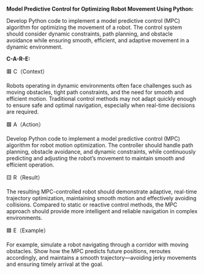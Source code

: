 **Model Predictive Control for Optimizing Robot Movement Using Python:**

Develop Python code to implement a model predictive control (MPC) algorithm for optimizing the movement of a robot. The control system should consider dynamic constraints, path planning, and obstacle avoidance while ensuring smooth, efficient, and adaptive movement in a dynamic environment.

**C-A-R-E:**

🟥 C（Context）

Robots operating in dynamic environments often face challenges such as moving obstacles, tight path constraints, and the need for smooth and efficient motion. Traditional control methods may not adapt quickly enough to ensure safe and optimal navigation, especially when real-time decisions are required.

🟩 A（Action）

Develop Python code to implement a model predictive control (MPC) algorithm for robot motion optimization. The controller should handle path planning, obstacle avoidance, and dynamic constraints, while continuously predicting and adjusting the robot’s movement to maintain smooth and efficient operation.

🟨 R（Result）

The resulting MPC-controlled robot should demonstrate adaptive, real-time trajectory optimization, maintaining smooth motion and effectively avoiding collisions. Compared to static or reactive control methods, the MPC approach should provide more intelligent and reliable navigation in complex environments.

🟦 E（Example）

For example, simulate a robot navigating through a corridor with moving obstacles. Show how the MPC predicts future positions, reroutes accordingly, and maintains a smooth trajectory—avoiding jerky movements and ensuring timely arrival at the goal.

